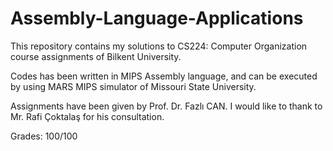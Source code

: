 # Assembly-Language-Applications
This repository contains my solutions to CS224: Computer Organization course assignments of Bilkent University.

Codes has been written in MIPS Assembly language, and can be executed by using MARS MIPS simulator of Missouri State University.

Assignments have been given by Prof. Dr. Fazlı CAN. I would like to thank to Mr. Rafi Çoktalaş for his consultation.

Grades: 100/100
